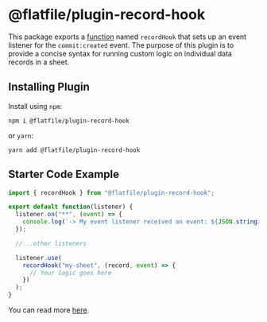 # @flatfile/plugin-record-hook

This package exports a [function](src/record.hook.plugin.ts) named `recordHook` that sets up an event listener for the `commit:created` event. The purpose of this plugin is to provide a concise syntax for running custom logic on individual data records in a sheet.

## Installing Plugin

Install using `npm`:

`npm i @flatfile/plugin-record-hook`

or `yarn`:

`yarn add @flatfile/plugin-record-hook`

## Starter Code Example 

``` typescript
import { recordHook } from "@flatfile/plugin-record-hook";

export default function(listener) {
  listener.on("**", (event) => {
    console.log(`-> My event listener received an event: ${JSON.stringify(event)}`);
  });

  //...other listeners

  listener.use(
    recordHook("my-sheet", (record, event) => {
      // Your logic goes here
    })
  );
}
```

You can read more [here](https://flatfile.com/docs/plugins/transform/record-hook).
